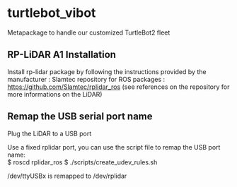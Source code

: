 # turtlebot_vibot
Metapackage to handle our customized TurtleBot2 fleet

## RP-LiDAR A1 Installation
Install rp-lidar package by following the instructions provided by the manufacturer :
Slamtec repository for ROS packages : https://github.com/Slamtec/rplidar_ros
(see references on the repository for more informations on the LiDAR)

## Remap the USB serial port name
Plug the LiDAR to a USB port

Use a fixed rplidar port, you can use the script file to remap the USB port name:  
  $ roscd rplidar_ros
  $ ./scripts/create_udev_rules.sh
  
  /dev/ttyUSBx is remapped to /dev/rplidar
 
 
